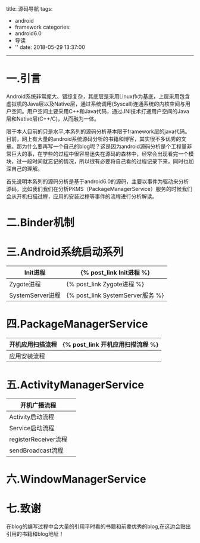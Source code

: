 title: 源码导航
tags:
  - android
  - framework
categories:
  - android6.0
  - 导读
  - ''
date: 2018-05-29 13:37:00
---
# 一.引言
Android系统非常庞大、错综复杂，其底层是采用Linux作为基底，上层采用包含虚拟机的Java层以及Native层，通过系统调用(Syscall)连通系统的内核空间与用户空间。用户空间主要采用C++和Java代码，通过JNI技术打通用户空间的Java层和Native层(C++/C)，从而融为一体。

限于本人目前的只是水平,本系列的源码分析基本限于framework层的java代码。目前，网上有大量的android系统源码分析的书籍和博客，其实很不多优秀的文章。那为什么要再写一个自己的blog呢？这是因为android源码分析是个工程量非常巨大的事，在学些的过程中很容易迷失在源码的森林中，经常会出现看完一个模块，过一段时间就忘记的情况，所以很有必要将自己看的过程记录下来，同时也加深自己的理解。

首先说明本系列的源码分析是基于android6.0的源码，主要以事件为驱动来分析源码，比如我们我们在分析PKMS（PackageManagerService）服务的时候我们会从开机扫描过程，应用的安装过程等事件的流程进行分析解读。


# 二.Binder机制


# 三.Android系统启动系列
|Init进程|{% post_link Init进程 %}|
|---|---|
|Zygote进程|{% post_link Zygote进程 %}|
|SystemServer进程|{% post_link SystemServer服务 %}|



# 四.PackageManagerService

|开机应用扫描流程|{% post_link 开机应用扫描流程 %}|
|---|---|
|应用安装流程||


# 五.ActivityManagerService

|开机广播流程||
|---|---|
|Activity启动流程||
|Service启动流程||
|registerReceiver流程||
|sendBroadcast流程||



# 六.WindowManagerService

# 七.致谢
在blog的编写过程中会大量的引用平时看的书籍和前辈优秀的blog,在这边会贴出引用的书籍和blog地址！